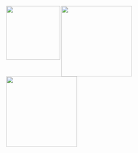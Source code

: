 <a href="https://github.com/577fkj/MIUIStatusBarLyric"><img height="145px" align="left" src="https://github-readme-stats.vercel.app/api/pin/?username=577fkj&repo=MIUIStatusBarLyric&locale=cn&theme=dark" /></a>
<a href="https://github.com/577fkj/"><img height="190px" align="left" src="https://github-readme-stats.vercel.app/api/?username=577fkj&show_icons=true&count_private=true&langs_count=3&locale=cn&theme=dark" /></a>
<a href="https://github.com/577fkj/"><img height="190px" align="left" src="https://github-readme-stats.vercel.app/api/top-langs/?username=577fkj&layout=compact&langs_count=10&locale=cn&theme=dark" /></a>
